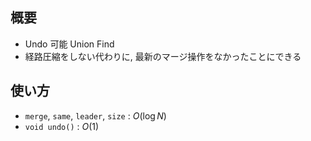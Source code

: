 ## 概要
- Undo 可能 Union Find
- 経路圧縮をしない代わりに, 最新のマージ操作をなかったことにできる

## 使い方
- `merge`, `same`, `leader`, `size` : $O(\log N)$
- `void undo()` : $O(1)$
